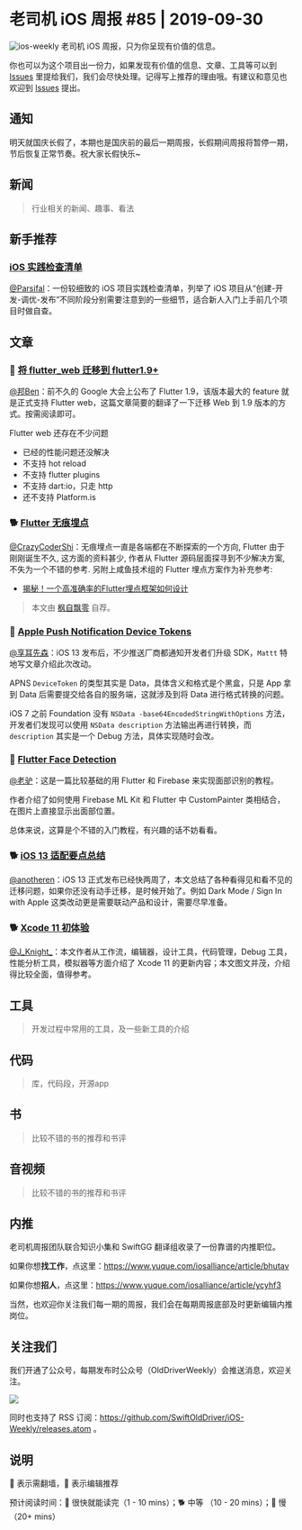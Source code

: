 # 老司机 iOS 周报 #85 | 2019-09-30

![ios-weekly](https://github.com/SwiftOldDriver/iOS-Weekly/blob/master/assets/ios-weekly.png?raw=true)
老司机 iOS 周报，只为你呈现有价值的信息。

你也可以为这个项目出一份力，如果发现有价值的信息、文章、工具等可以到 [Issues](https://github.com/SwiftOldDriver/iOS-Weekly/issues) 里提给我们，我们会尽快处理。记得写上推荐的理由哦。有建议和意见也欢迎到 [Issues](https://github.com/SwiftOldDriver/iOS-Weekly/issues) 提出。

## 通知

明天就国庆长假了，本期也是国庆前的最后一期周报，长假期间周报将暂停一期，节后恢复正常节奏。祝大家长假快乐~

## 新闻

> 行业相关的新闻、趣事、看法

## 新手推荐

### [iOS 实践检查清单](https://github.com/Binlogo/iOS-Practice-Checklist)

[@Parsifal](https://github.com/ParsifalC)：一份较细致的 iOS 项目实践检查清单，列举了 iOS 项目从“创建-开发-调优-发布”不同阶段分别需要注意到的一些细节，适合新人入门上手前几个项目时做自查。

## 文章

### 🐎 [将 flutter_web 迁移到 flutter1.9+](https://github.com/SwiftOldDriver/iOS-Weekly/issues/1671)

[@邦Ben](https://weibo.com/linwenbang)：前不久的 Google 大会上公布了 Flutter 1.9，该版本最大的 feature 就是正式支持 Flutter web，这篇文章简要的翻译了一下迁移 Web 到 1.9 版本的方式。按需阅读即可。

Flutter web 还存在不少问题

- 已经的性能问题还没解决
- 不支持 hot reload
- 不支持 flutter plugins
- 不支持 dart:io，只走 http
- 还不支持 Platform.is

### 🐕 [Flutter 无痕埋点](https://juejin.im/post/5d8c6d40f265da5b633cc5a2)

[@CrazyCoderShi](https://github.com/CrazyCoderShi)：无痕埋点一直是各端都在不断探索的一个方向, Flutter 由于刚刚诞生不久, 这方面的资料甚少, 作者从 Flutter 源码层面探寻到不少解决方案, 不失为一个不错的参考. 另附上咸鱼技术组的 Flutter 埋点方案作为补充参考:

- [揭秘！一个高准确率的Flutter埋点框架如何设计](https://www.infoq.cn/article/3-vxBwYJXQxXLDlbu09x)

> 本文由 [枫自飘零](https://juejin.im/user/5cf8c575f265da1bb80c1ea1) 自荐。

### 🐢 [Apple Push Notification Device Tokens](https://nshipster.com/apns-device-tokens/)

[@享耳先森](https://github.com/iblacksun)：iOS 13 发布后，不少推送厂商都通知开发者们升级 SDK，`Mattt` 特地写文章介绍此次改动。

APNS `DeviceToken` 的类型其实是 Data，具体含义和格式是个黑盒，只是 App 拿到 Data 后需要提交给各自的服务端，这就涉及到将 Data 进行格式转换的问题。

iOS 7 之前 Foundation 没有 `NSData -base64EncodedStringWithOptions` 方法，开发者们发现可以使用 `NSData description` 方法输出再进行转换，而 `description` 其实是一个 Debug 方法，具体实现随时会改。

### 🐎 [Flutter Face Detection](https://medium.com/flutter-community/flutter-face-detection-ac18e3e2211f)

[@老驴](https://www.weibo.com/6090610445)：这是一篇比较基础的用 Flutter 和 Firebase 来实现面部识别的教程。

作者介绍了如何使用 Firebase ML Kit 和 Flutter 中 CustomPainter 类相结合，在图片上直接显示出面部位置。

总体来说，这算是个不错的入门教程，有兴趣的话不妨看看。

### 🐕 [iOS 13 适配要点总结](https://juejin.im/post/5d8af88ef265da5b6e0a23ac)

[@anotheren](https://github.com/anotheren)：iOS 13 正式发布已经快两周了，本文总结了各种看得见和看不见的迁移问题，如果你还没有动手迁移，是时候开始了。例如 Dark Mode / Sign In with Apple 这类改动更是需要联动产品和设计，需要尽早准备。

### 🐕 [Xcode 11 初体验](https://juejin.im/post/5d8b0b6951882502c5533e9b)

[@J_Knight_](https://github.com/knightsj)：本文作者从工作流，编辑器，设计工具，代码管理，Debug 工具，性能分析工具，模拟器等方面介绍了 Xcode 11 的更新内容；本文图文并茂，介绍得比较全面，值得参考。

## 工具

> 开发过程中常用的工具，及一些新工具的介绍

## 代码

> 库，代码段，开源app

## 书

> 比较不错的书的推荐和书评

## 音视频

> 比较不错的书的推荐和书评

## 内推

老司机周报团队联合知识小集和 SwiftGG 翻译组收录了一份靠谱的内推职位。

如果你想**找工作**，点这里：https://www.yuque.com/iosalliance/article/bhutav

如果你想**招人**，点这里：https://www.yuque.com/iosalliance/article/ycyhf3

当然，也欢迎你关注我们每一期的周报，我们会在每期周报底部及时更新编辑内推岗位。

## 关注我们

我们开通了公众号，每期发布时公众号（OldDriverWeekly）会推送消息，欢迎关注。

![](https://github.com/SwiftOldDriver/iOS-Weekly/blob/master/assets/qrcode_for_wechat.jpg?raw=true)

同时也支持了 RSS 订阅：https://github.com/SwiftOldDriver/iOS-Weekly/releases.atom 。

## 说明

🚧 表示需翻墙，🌟 表示编辑推荐

预计阅读时间：🐎 很快就能读完（1 - 10 mins）；🐕 中等 （10 - 20 mins）；🐢 慢（20+ mins）
